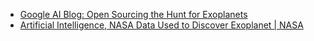 - [Google AI Blog: Open Sourcing the Hunt for Exoplanets](https://ai.googleblog.com/2018/03/open-sourcing-hunt-for-exoplanets.html)
- [Artificial Intelligence, NASA Data Used to Discover Exoplanet | NASA](https://www.nasa.gov/press-release/artificial-intelligence-nasa-data-used-to-discover-eighth-planet-circling-distant-star)